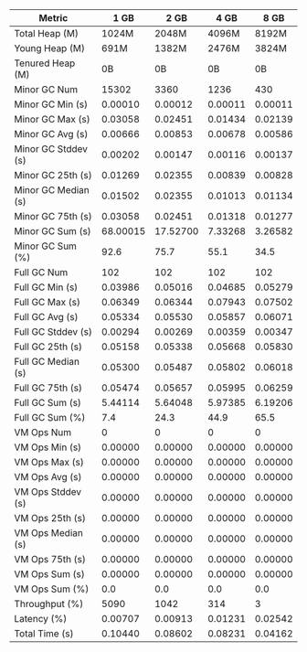 | Metric | 1 GB | 2 GB | 4 GB | 8 GB |
|------|----|----|----|----|
| Total Heap (M) | 1024M | 2048M | 4096M | 8192M |
| Young Heap (M) | 691M | 1382M | 2476M | 3824M |
| Tenured Heap (M) | 0B | 0B | 0B | 0B |
| Minor GC Num | 15302 | 3360 | 1236 | 430 |
| Minor GC Min (s) | 0.00010 | 0.00012 | 0.00011 | 0.00011 |
| Minor GC Max (s) | 0.03058 | 0.02451 | 0.01434 | 0.02139 |
| Minor GC Avg (s) | 0.00666 | 0.00853 | 0.00678 | 0.00586 |
| Minor GC Stddev (s) | 0.00202 | 0.00147 | 0.00116 | 0.00137 |
| Minor GC 25th (s) | 0.01269 | 0.02355 | 0.00839 | 0.00828 |
| Minor GC Median (s) | 0.01502 | 0.02355 | 0.01013 | 0.01134 |
| Minor GC 75th (s) | 0.03058 | 0.02451 | 0.01318 | 0.01277 |
| Minor GC Sum (s) | 68.00015 | 17.52700 | 7.33268 | 3.26582 |
| Minor GC Sum (%) | 92.6 | 75.7 | 55.1 | 34.5 |
| Full GC Num | 102 | 102 | 102 | 102 |
| Full GC Min (s) | 0.03986 | 0.05016 | 0.04685 | 0.05279 |
| Full GC Max (s) | 0.06349 | 0.06344 | 0.07943 | 0.07502 |
| Full GC Avg (s) | 0.05334 | 0.05530 | 0.05857 | 0.06071 |
| Full GC Stddev (s) | 0.00294 | 0.00269 | 0.00359 | 0.00347 |
| Full GC 25th (s) | 0.05158 | 0.05338 | 0.05668 | 0.05830 |
| Full GC Median (s) | 0.05300 | 0.05487 | 0.05802 | 0.06018 |
| Full GC 75th (s) | 0.05474 | 0.05657 | 0.05995 | 0.06259 |
| Full GC Sum (s) | 5.44114 | 5.64048 | 5.97385 | 6.19206 |
| Full GC Sum (%) | 7.4 | 24.3 | 44.9 | 65.5 |
| VM Ops Num | 0 | 0 | 0 | 0 |
| VM Ops Min (s) | 0.00000 | 0.00000 | 0.00000 | 0.00000 |
| VM Ops Max (s) | 0.00000 | 0.00000 | 0.00000 | 0.00000 |
| VM Ops Avg (s) | 0.00000 | 0.00000 | 0.00000 | 0.00000 |
| VM Ops Stddev (s) | 0.00000 | 0.00000 | 0.00000 | 0.00000 |
| VM Ops 25th (s) | 0.00000 | 0.00000 | 0.00000 | 0.00000 |
| VM Ops Median (s) | 0.00000 | 0.00000 | 0.00000 | 0.00000 |
| VM Ops 75th (s) | 0.00000 | 0.00000 | 0.00000 | 0.00000 |
| VM Ops Sum (s) | 0.00000 | 0.00000 | 0.00000 | 0.00000 |
| VM Ops Sum (%) | 0.0 | 0.0 | 0.0 | 0.0 |
| Throughput (%) | 5090 | 1042 | 314 | 3 |
| Latency (%) | 0.00707 | 0.00913 | 0.01231 | 0.02542 |
| Total Time (s) | 0.10440 | 0.08602 | 0.08231 | 0.04162 |

